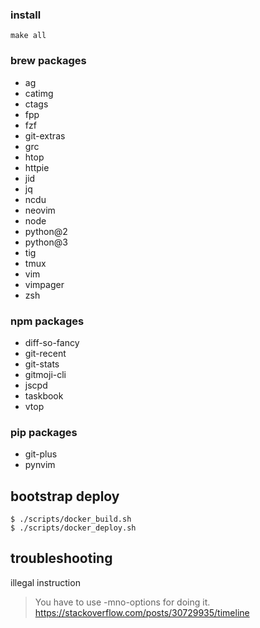 ### install
```
make all
```

### brew packages

- ag
- catimg
- ctags
- fpp
- fzf
- git-extras
- grc
- htop
- httpie
- jid
- jq
- ncdu
- neovim
- node
- python@2
- python@3
- tig
- tmux
- vim
- vimpager
- zsh

### npm packages

- diff-so-fancy
- git-recent
- git-stats
- gitmoji-cli
- jscpd
- taskbook
- vtop

### pip packages

- git-plus
- pynvim

## bootstrap deploy

```ShellSession
$ ./scripts/docker_build.sh
$ ./scripts/docker_deploy.sh
```

## troubleshooting

illegal instruction
> You have to use -mno-options for doing it.
https://stackoverflow.com/posts/30729935/timeline
